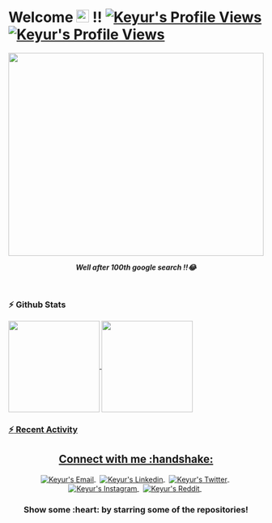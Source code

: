 <!--Header-->
<h1> Welcome <img src="https://i.gifer.com/origin/0c/0c71e4577721c09ecca15af4f273e4d0_w200.gif" width="25px" height="25px" > !!
<a href="#">
  <img alt="Keyur's Profile Views" src="https://komarev.com/ghpvc/?username=keyurbhogayata&color=blue" />
</a>
<a href="https://github.com/keyurbhogayata?tab=followers">
  <img alt="Keyur's Profile Views" src="https://img.shields.io/github/followers/keyurbhogayata.svg?style=flat&label=Follow" />
</a>
</h1>

<!--Mid GIF-->
</hr>
<p align="center">
<img align="center" src="https://media.giphy.com/media/hrRJ41JB2zlgZiYcCw/giphy-downsized.gif" width="100%" height="400px"/>  
</p>

</p>
<p align="center"><i><b>Well after 100th google search !!😂</b></i></p>
</hr>
</br>

### :zap: Github Stats

<p align="left">
<a href="https://github.com/keyurbhogayata">
  <img align="center" height="180px" src="https://github-readme-stats.anuraghazra1.vercel.app/api?username=keyurbhogayata&layout=compact&show_icons=true&theme=tokyonight&line_height=27&title_color=FFFFFF"
</a>
<a href="https://github.com/keyurbhogayata">
  <img align="center" height="180px" src="https://github-readme-stats.vercel.app/api/top-langs/?username=keyurbhogayata&layout=compact&&show_icons=true&theme=tokyonight&line_height=27&title_color=FFFFFF"
</a>
</p>

### :zap: Recent Activity
<!--START_SECTION:activity-->
<!-- 1. 🎉 Merged PR [#6](https://github.com/imdeep2905/Turing-Q-Learning/pull/6) in [imdeep2905/Turing-Q-Learning](https://github.com/imdeep2905/Turing-Q-Learning)
2. 🎉 Merged PR [#5](https://github.com/imdeep2905/Turing-Q-Learning/pull/5) in [imdeep2905/Turing-Q-Learning](https://github.com/imdeep2905/Turing-Q-Learning)
3. 💪 Opened PR [#5](https://github.com/imdeep2905/Turing-Q-Learning/pull/5) in [imdeep2905/Turing-Q-Learning](https://github.com/imdeep2905/Turing-Q-Learning)
4. 🎉 Merged PR [#4](https://github.com/imdeep2905/Turing-Q-Learning/pull/4) in [imdeep2905/Turing-Q-Learning](https://github.com/imdeep2905/Turing-Q-Learning)
5. 💪 Opened PR [#4](https://github.com/imdeep2905/Turing-Q-Learning/pull/4) in [imdeep2905/Turing-Q-Learning](https://github.com/imdeep2905/Turing-Q-Learning) -->
<!--END_SECTION:activity-->

<!--Social-->
<p align="center">
  <h2 align="center"> Connect with me :handshake:</h2>
</p>
<p align="center">
<a href="mailto:bhogayata.keyur@gmail.com" target="_blank">
  <img align="center" alt="Keyur's Email" src="https://img.icons8.com/fluent/48/000000/gmail--v2.png"/>
</a>
&nbsp;
<a href="https://www.linkedin.com/in/keyur-bhogayata-295a22183/" target="_blank">
  <img align="center" alt="Keyur's Linkedin" src="https://img.icons8.com/fluent/48/000000/linkedin.png"/>
</a>
&nbsp;
<!-- <a href="https://codeforces.com/profile/ZetaFunction" target="_blank">
  <img align="center" alt="Keyur's Codeforces" width="60px" src="https://lh3.googleusercontent.com/-9azrA7GgyNpNVfHRI5xLhRyy4OuqevecUAjUFFfpJccTGHkdd4oXYfw11Z5-jxlDRM=s200" />
</a>
&nbsp; -->
<!-- <a href="https://www.codechef.com/users/deep2905" target="_blank">
  <img align="center" alt="Keyur's CodeChef" width="48px" src="https://s3.amazonaws.com/codechef_shared/sites/default/files/uploads/pictures/811b20a47eac52b10c90ab82e0628e21.png"/>
</a>
&nbsp; -->
<a href="https://twitter.com/keyur_5999" target="_blank">
  <img align="center" alt="Keyur's Twitter" src="https://img.icons8.com/fluent/48/000000/twitter.png"/>
</a>
&nbsp;
<a href="https://www.instagram.com/keyur_5999/" target="_blank">
  <img align="center" alt="Keyur's Instagram" src="https://img.icons8.com/fluent/48/000000/instagram-new.png" />
</a>
&nbsp;
<a href="https://www.reddit.com/user/keyur5999" target="_blank">
  <img align="center" alt="Keyur's Reddit" src="https://img.icons8.com/fluent/48/000000/reddit.png" />
</a>
&nbsp;
<!-- <a href="https://t.me/imdeep2905" target="_blank">
  <img align="center" alt="Keyur's Telegram" src="https://img.icons8.com/color/48/000000/telegram-app.png" />
</a>
&nbsp; -->
<!-- <a href="https://discord.gg/qFYW3Ks" target="_blank">
  <img align="center" alt="Keyur's Discord" src="https://img.icons8.com/fluent/48/000000/discord-logo.png" />
</a>
&nbsp; -->
</p>

<h3 align="center">Show some :heart: by starring some of the repositories!</h3>

<!--OLD-->
<!--<h3 align="center">Show some <img src="https://media.giphy.com/media/l0K4kWJir91VEoa1W/giphy.gif" width="75px" > by starring some of the repositories!</h3>-->
<!--<img src="https://github-readme-quotes.herokuapp.com/quote?theme=tokyonight" /> -->
